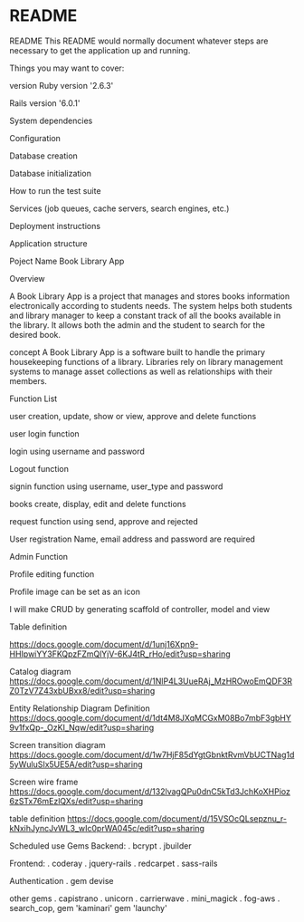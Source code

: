 # README

README
This README would normally document whatever steps are necessary to get the application up and running.

Things you may want to cover:

version
Ruby version '2.6.3'

Rails version '6.0.1'

System dependencies

Configuration

Database creation

Database initialization

How to run the test suite

Services (job queues, cache servers, search engines, etc.)

Deployment instructions

Application structure

Poject Name Book Library App

Overview

A Book Library App is a project that manages and stores books information electronically according to students needs. The system helps both students and library manager to keep a constant track of all the books available in the library. It allows both the admin and the student to search for the desired book.

concept A Book Library App is a software built to handle the primary housekeeping functions of a library. Libraries rely on library management systems to manage asset collections as well as relationships with their members.

Function List

user creation, update, show or view, approve and delete functions

user login function

login using username and password

Logout function

signin function using username, user_type and password

books create, display, edit and delete functions

request function using send, approve and rejected

User registration Name, email address and password are required

Admin Function

Profile editing function

Profile image can be set as an icon

I will make CRUD by generating scaffold of controller, model and view

Table definition

https://docs.google.com/document/d/1unj16Xpn9-HHIpwiYY3FKQpzFZmQlYjV-6KJ4tR_rHo/edit?usp=sharing

Catalog diagram
https://docs.google.com/document/d/1NlP4L3UueRAj_MzHROwoEmQDF3RZ0TzV7Z43xbUBxx8/edit?usp=sharing

Entity Relationship Diagram Definition
https://docs.google.com/document/d/1dt4M8JXqMCGxM08Bo7mbF3gbHY9v1fxQp-_OzKI_Nqw/edit?usp=sharing

Screen transition diagram
https://docs.google.com/document/d/1w7HjF85dYgtGbnktRvmVbUCTNag1d5yWuluSIx5UE5A/edit?usp=sharing

Screen wire frame
https://docs.google.com/document/d/132lvagQPu0dnC5kTd3JchKoXHPioz6zSTx76mEzlQXs/edit?usp=sharing

table definition
https://docs.google.com/document/d/15VSOcQLsepznu_r-kNxihJyncJvWL3_wIc0prWA045c/edit?usp=sharing

Scheduled use Gems
Backend:
. bcrypt . jbuilder

Frontend:
. coderay . jquery-rails . redcarpet . sass-rails

Authentication
. gem devise

other gems
. capistrano . unicorn . carrierwave . mini_magick . fog-aws . search_cop, gem 'kaminari'
gem 'launchy'

